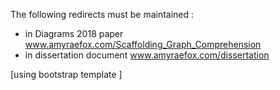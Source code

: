 The following  redirects must be maintained : 

- in Diagrams 2018 paper  www.amyraefox.com/Scaffolding_Graph_Comprehension 
- in dissertation document www.amyraefox.com/dissertation 



[using bootstrap template ] 